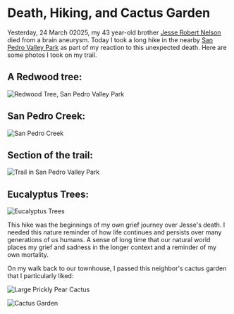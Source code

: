 # Death, Hiking, and Cactus Garden
Yesterday, 24 March 02025, my 43 year-old brother [Jesse Robert Nelson](https://what-would-jesse-do.org)
died from a brain aneurysm. Today I took a long hike in the nearby 
[San Pedro Valley Park](https://en.wikipedia.org/wiki/San_Pedro_Valley_County_Park) as part of my reaction
to this unexpected death. Here are some photos I took on my trail.

## A Redwood tree:

![Redwood Tree, San Pedro Valley Park](img/02025-03-25-redwood-tree.png)

## San Pedro Creek:
![San Pedro Creek](img/02025-03-25-san-pedro-creek.png)

## Section of the trail:
![Trail in San Pedro Valley Park](img/02025-03-25-san-pedro-park-trail.png)

## Eucalyptus Trees:
![Eucalyptus Trees](img/02025-03-25-eucalyptus-trees.png)

This hike was the beginnings of my own grief journey over Jesse's death. I needed
this nature reminder of how life continues and persists over many generations of
us humans. A sense of long time that our natural world places my grief and 
sadness in the longer context and a reminder of my own mortality.

On my walk back to our townhouse, I passed this neighbor's cactus garden that
I particularly liked:

![Large Prickly Pear Cactus](img/02025-03-25-cactus.png)

![Cactus Garden](img/02025-03-15-cactus-garden.png)



